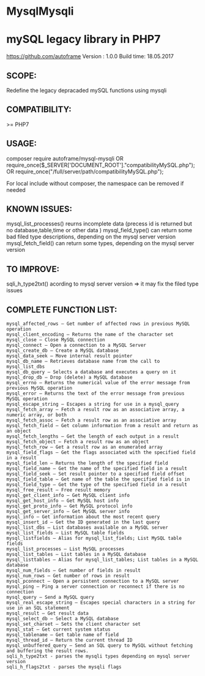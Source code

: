 # MysqlMysqli
# mySQL legacy library in PHP7
 https://github.com/autoframe
Version :		1.0.0
Build time: 	18.05.2017

## SCOPE:
Redefine the legacy depracaded mySQL functions using mysqli

## COMPATIBILITY: 

&gt;= PHP7

## USAGE:
composer require autoframe/mysql-mysqli
OR require_once($_SERVER['DOCUMENT_ROOT']."compatibilityMySQL.php");
OR require_once("/full/server/path/compatibilityMySQL.php");

For local include without composer, the namespace can be removed if needed


## KNOWN ISSUES:
mysql_list_processes() reurns incomplete data (precess id is returned but no database,table,time or other data )
mysql_field_type() can return some bad filed type descriptions, depending on the mysql server version
mysql_fetch_field() can return some types, depending on the mysql server version

## TO IMPROVE:
sqli_h_type2txt() acording to mysql server version => it may fix the filed type issues

## COMPLETE FUNCTION LIST:

    mysql_affected_rows — Get number of affected rows in previous MySQL operation
    mysql_client_encoding — Returns the name of the character set
    mysql_close — Close MySQL connection
    mysql_connect — Open a connection to a MySQL Server
    mysql_create_db — Create a MySQL database
    mysql_data_seek — Move internal result pointer
    mysql_db_name — Retrieves database name from the call to mysql_list_dbs
    mysql_db_query — Selects a database and executes a query on it
    mysql_drop_db — Drop (delete) a MySQL database
    mysql_errno — Returns the numerical value of the error message from previous MySQL operation
    mysql_error — Returns the text of the error message from previous MySQL operation
    mysql_escape_string — Escapes a string for use in a mysql_query
    mysql_fetch_array — Fetch a result row as an associative array, a numeric array, or both
    mysql_fetch_assoc — Fetch a result row as an associative array
    mysql_fetch_field — Get column information from a result and return as an object
    mysql_fetch_lengths — Get the length of each output in a result
    mysql_fetch_object — Fetch a result row as an object
    mysql_fetch_row — Get a result row as an enumerated array
    mysql_field_flags — Get the flags associated with the specified field in a result
    mysql_field_len — Returns the length of the specified field
    mysql_field_name — Get the name of the specified field in a result
    mysql_field_seek — Set result pointer to a specified field offset
    mysql_field_table — Get name of the table the specified field is in
    mysql_field_type — Get the type of the specified field in a result
    mysql_free_result — Free result memory
    mysql_get_client_info — Get MySQL client info
    mysql_get_host_info — Get MySQL host info
    mysql_get_proto_info — Get MySQL protocol info
    mysql_get_server_info — Get MySQL server info
    mysql_info — Get information about the most recent query
    mysql_insert_id — Get the ID generated in the last query
    mysql_list_dbs — List databases available on a MySQL server
    mysql_list_fields — List MySQL table fields
    mysql_listfields — Alias for mysql_list_fields; List MySQL table fields
    mysql_list_processes — List MySQL processes
    mysql_list_tables — List tables in a MySQL database
    mysql_listtables — Alias for mysql_list_tables; List tables in a MySQL database
    mysql_num_fields — Get number of fields in result
    mysql_num_rows — Get number of rows in result
    mysql_pconnect — Open a persistent connection to a MySQL server
    mysql_ping — Ping a server connection or reconnect if there is no connection
    mysql_query — Send a MySQL query
    mysql_real_escape_string — Escapes special characters in a string for use in an SQL statement
    mysql_result — Get result data
    mysql_select_db — Select a MySQL database
    mysql_set_charset — Sets the client character set
    mysql_stat — Get current system status
    mysql_tablename — Get table name of field
    mysql_thread_id — Return the current thread ID
    mysql_unbuffered_query — Send an SQL query to MySQL without fetching and buffering the result rows.
    sqli_h_type2txt - parses the mysqli types depending on mysql server version
    sqli_h_flags2txt - parses the mysqli flags
